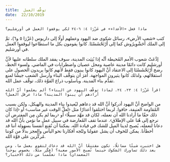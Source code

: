 ```yaml
---
title:  توقُّف العمل
date:  22/10/2019
---
```


`ماذا فعل «الأعداء» في عَزْرَا ٤: ٦-٢٤ لكي يوقفوا العمل في أورشليم؟`

كتب «شعب الأرض»، رسائل شكوى ضد اليهود وعملهم أولًا إلى داريوس (عَزْرَا ٥ و٦)، ثمَّ إلى الملك أَحَشْوِيرُوش كما إلى أَرْتَحْشَسْتَا. كانوا يقومون بكل ما استطاعوا ليوقفوا العمل في أورشليم.

إدَّعَتْ شعوب الأمم المُحيطة أنَّه إذا بُنِيَت المدينة، سوف يفقد الملك سلطانه عليها لأنَّ أورشليم كانت دائمًا مدينة عاصية ومحل عصيان واضطرابات في الماضي. ولسوء الحظ، رضخ أَرْتَحْشَسْتَا إلى الاعتقاد أنَّ اليهود كانوا يبنون فقط لأنهم كانوا يريدون الحصول على استقلالهم، ولذلك كانوا يثيرون المواجهة. أمَرَ أن يتوقَّف البناء وأرسل الشعب جيشًا لمنع تقدُّم بناء المدينة. وبأسلوب ذراع القوَّة ذلك، توقَّف عمل الله.

`اقرأ عَزْرَا ٤: ٢٣، ٢٤. لماذا توقَّف اليهود عن البناء؟ ألم يعلموا أنَّ الله أرادهم أن يبنوا المدينة؟ ماذا عرقل العمل؟`

من الواضح أنَّ اليهود أدركوا أنَّ الله قد دعاهم ليُعيدوا بناء المدينة والهيكل، ولكن بسبب المُقاومة العنيفة، خافوا. لربما اختلقوا أعذارًا مثل ‹لعلَّ الوقت غير مناسب› أو ‹إذا كان ذلك حقًا ما أرادنا الله أن نعمله، لكان قد مهَّد سبيلًا› أو ‹ربما لم يكن مِن المفترض أن نرجع إلى هُنا على الإطلاق›. عندما تقف المُعارضة في سبيل عمل ما نؤمن بأنَّ الله قد دعانا لنعمله، يُصبح لدينا الميل للشك في قيادة الله. يمكننا أن نُقنع أنفسنا بسهولة أننا قد أخطأنا. يمكن للخوف أن يشل عقولنا وتَتّجه أفكارنا نحو اليأس والعجز بدلًا من كوننا مُركِّزين على قوَّة الله.

`هل اختبرت شيئًا مماثلًا، تكون مقتنعًا أنَّ الله قد دعاك لتقوم بعمل ما، ومن بعد ذلك تساورك الشكوك حينما تُصبح الأمور صعبة؟ (فكِّر مثلًا، بخصوص يوحنا المعمدان) ماذا تعلَّمنا من ذلك الاختبار؟`